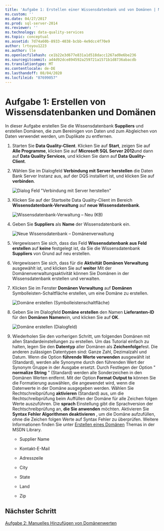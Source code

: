 ```yaml
---
title: 'Aufgabe 1: Erstellen einer Wissensdatenbank und von Domänen | Microsoft-Dokumentation'
ms.custom: ''
ms.date: 04/27/2017
ms.prod: sql-server-2014
ms.reviewer: ''
ms.technology: data-quality-services
ms.topic: conceptual
ms.assetid: 7d74a60b-8933-4038-bcbb-4e9dcc4f70e9
author: lrtoyou1223
ms.author: lle
ms.openlocfilehash: ce1b22e3d677e831a1d518dacc1267ad0e6be236
ms.sourcegitcommit: ad4d92dce894592a259721a1571b1d8736abacdb
ms.translationtype: MT
ms.contentlocale: de-DE
ms.lasthandoff: 08/04/2020
ms.locfileid: "87699057"
---
```

# <a name="task-1-creating-a-knowledge-base-and-domains"></a>Aufgabe 1: Erstellen von Wissensdatenbanken und Domänen
  In dieser Aufgabe erstellen Sie die Wissensdatenbank **Suppliers** und erstellen Domänen, die zum Bereinigen von Daten und zum Abgleichen von Daten verwendet werden, um Duplikate zu entfernen.  
  
1.  Starten Sie **Data Quality-Client**. Klicken Sie auf **Start**, zeigen Sie auf **Alle Programme**, klicken Sie auf **Microsoft SQL Server 2012**und dann auf **Data Quality Services**, und klicken Sie dann auf **Data Quality-Client**.  
  
2.  Wählen Sie im Dialogfeld **Verbindung mit Server herstellen** die Daten Bank Server Instanz aus, auf der DQS installiert ist, und klicken Sie auf **verbinden**.  
  
     ![Dialog Feld "Verbindung mit Server herstellen"](../../2014/tutorials/media/et-creatingaknowledgebaseanddomains-01.jpg "Dialogfeld „Verbindung mit dem Server herstellen“")  
  
3.  Klicken Sie auf der Startseite Data Quality-Client im Bereich **Wissensdatenbank-Verwaltung** auf **neue Wissensdatenbank**.  
  
     ![Wissensdatenbank-Verwaltung – Neu (KB)](../../2014/tutorials/media/et-creatingaknowledgebaseanddomains-02.jpg "Wissensdatenbank-Verwaltung – Neu (KB)")  
  
4.  Geben Sie **Suppliers** als **Name** der Wissensdatenbank ein.  
  
     ![Neue Wissensdatenbank – Domänenverwaltung](../../2014/tutorials/media/et-creatingaknowledgebaseanddomains-03.jpg "Neue Wissensdatenbank – Domänenverwaltung")  
  
5.  Vergewissern Sie sich, dass das Feld **Wissensdatenbank aus Feld erstellen** auf **keine** festgelegt ist, da Sie die Wissensdatenbank **Suppliers** von Grund auf neu erstellen.  
  
6.  Vergewissern Sie sich, dass für die **Aktivität** **Domänen Verwaltung** ausgewählt ist, und klicken Sie auf **weiter** Mit der Domänenverwaltungsaktivität können Sie Domänen in der Wissensdatenbank erstellen und verwalten.  
  
7.  Klicken Sie im Fenster **Domänen Verwaltung** auf **Domänen** Symbolleisten-Schaltfläche erstellen, um eine Domäne zu erstellen.  
  
     ![Domäne erstellen (Symbolleistenschaltfläche)](../../2014/tutorials/media/et-creatingaknowledgebaseanddomains-04.jpg "Domäne erstellen (Symbolleistenschaltfläche)")  
  
8.  Geben Sie im Dialogfeld **Domäne erstellen** den Namen **Lieferanten-ID** für den **Domänen Namen**ein, und klicken Sie auf **OK**.  
  
     ![Domäne erstellen (Dialogfeld)](../../2014/tutorials/media/et-creatingaknowledgebaseanddomains-05.jpg "Domäne erstellen (Dialogfeld)")  
  
9. Wiederholen Sie den vorherigen Schritt, um folgenden Domänen mit allen Standardeinstellungen zu erstellen. Um das Tutorial einfach zu halten, legen Sie den **Datentyp** aller Domänen als **Zeichenfolge**fest. Die anderen zulässigen Datentypen sind: Ganze Zahl, Dezimalzahl und Datum. Wenn die Option **führende Werte verwenden** ausgewählt ist (Standard), werden alle Synonyme durch den führenden Wert der Synonym Gruppe in der Ausgabe ersetzt. Durch Festlegen der Option " **normalize String** " (Standard) werden alle Sonderzeichen in den Domänen Werten entfernt. Mit der Option **Format Output to** können Sie die Formatierung auswählen, die angewendet wird, wenn die Datenwerte in der Domäne ausgegeben werden. Wählen Sie Rechtschreibprüfung **aktivieren** (Standard) aus, um die Rechtschreibprüfung beim Auffüllen der Domäne für alle Zeichen folgen Werte auszuführen. Die **sprach** Einstellung gibt die Sprachversion der Rechtschreibprüfung an, **die Sie anwenden** möchten. Aktivieren Sie **Syntax Fehler Algorithmen deaktivieren** , um die Domäne aufzufüllen, ohne die Zeichen folgen Werte auf Syntax Fehler zu überprüfen. Weitere Informationen finden Sie unter [Erstellen eines Domänen](https://msdn.microsoft.com/library/hh510401.aspx) Themas in der MSDN Library.  
  
    -   Supplier Name  
  
    -   Kontakt-E-Mail  
  
    -   Adresszeile  
  
    -   City  
  
    -   State  
  
    -   Land  
  
    -   Zip  
  
## <a name="next-step"></a>Nächster Schritt  
 [Aufgabe 2: Manuelles Hinzufügen von Domänenwerten](../../2014/tutorials/task-2-adding-domain-values-manually.md)  
  
  

